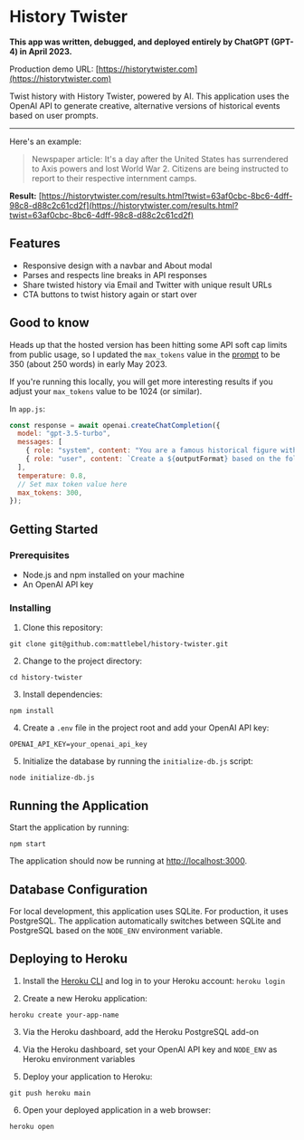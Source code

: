 # History Twister

**This app was written, debugged, and deployed entirely by ChatGPT (GPT-4) in April 2023.**

Production demo URL: [https://historytwister.com](https://historytwister.com)

Twist history with History Twister, powered by AI. This application uses the OpenAI API to generate creative, alternative versions of historical events based on user prompts.

---

Here's an example:

> Newspaper article: It's a day after the United States has surrendered to Axis powers and lost World War 2. Citizens are being instructed to report to their respective internment camps.

**Result:** [https://historytwister.com/results.html?twist=63af0cbc-8bc6-4dff-98c8-d88c2c61cd2f](https://historytwister.com/results.html?twist=63af0cbc-8bc6-4dff-98c8-d88c2c61cd2f)

## Features

- Responsive design with a navbar and About modal
- Parses and respects line breaks in API responses
- Share twisted history via Email and Twitter with unique result URLs
- CTA buttons to twist history again or start over

## Good to know

Heads up that the hosted version has been hitting some API soft cap limits from public usage, so I updated the `max_tokens` value in the [prompt](https://github.com/mattlebel/history-twister/blob/main/app.js#L77-L85) to be 350 (about 250 words) in early May 2023.

If you're running this locally, you will get more interesting results if you adjust your `max_tokens` value to be 1024 (or similar).

In `app.js`:

```javaScript
const response = await openai.createChatCompletion({
  model: "gpt-3.5-turbo",
  messages: [
    { role: "system", content: "You are a famous historical figure with a vivid imagination and deep knowledge of historical events. You are known for your comprehensive and engaging writing style that accurately reflects the time period you're writing about. Your task is to create a captivating and detailed alternative history based on the user's prompt. Use your creativity to explore the consequences of this scenario and provide a unique perspective on how this event would have unfolded. Remember to use language and references appropriate for the time period, and make sure to keep your audience captivated with your storytelling skills." },
    { role: "user", content: `Create a ${outputFormat} based on the following alternative history scenario: ${prompt}` },
  ],
  temperature: 0.8,
  // Set max token value here
  max_tokens: 300,
});
```

## Getting Started

### Prerequisites

- Node.js and npm installed on your machine
- An OpenAI API key

### Installing

1. Clone this repository:

`git clone git@github.com:mattlebel/history-twister.git`

2. Change to the project directory:

`cd history-twister`

3. Install dependencies:

`npm install`


4. Create a `.env` file in the project root and add your OpenAI API key:

`OPENAI_API_KEY=your_openai_api_key`


5. Initialize the database by running the `initialize-db.js` script:

`node initialize-db.js`


## Running the Application

Start the application by running:

`npm start`

The application should now be running at [http://localhost:3000](http://localhost:3000).

## Database Configuration

For local development, this application uses SQLite. For production, it uses PostgreSQL. The application automatically switches between SQLite and PostgreSQL based on the `NODE_ENV` environment variable.

## Deploying to Heroku

1. Install the [Heroku CLI](https://devcenter.heroku.com/articles/heroku-cli) and log in to your Heroku account:
`heroku login`

2. Create a new Heroku application:

`heroku create your-app-name`

3. Via the Heroku dashboard, add the Heroku PostgreSQL add-on

4. Via the Heroku dashboard, set your OpenAI API key and `NODE_ENV` as Heroku environment variables

5. Deploy your application to Heroku:

`git push heroku main`

6. Open your deployed application in a web browser:

`heroku open`
